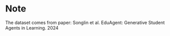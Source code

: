 # Note

The dataset comes from paper: Songlin et al. EduAgent: Generative Student Agents in Learning. 2024
